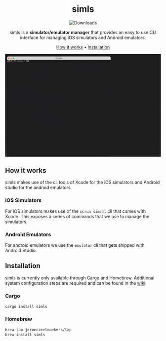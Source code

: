 <div align="center">

# simls

![Downloads][downloads-badge]

simls is a **simulator/emulator manager** that provides an easy to use CLI interface for managing iOS simulators and Android emulators.

[How it works](#how-it-works) •
[Installation](#installation)

![Example image][image]

</div>

## How it works

simls makes use of the cli tools of Xcode for the iOS simulators and Android studio for the android emulators.

### iOS Simulators

For iOS simulators makes use of the `xcrun simctl` cli that comes with Xcode. This exposes a series of commands that we use to manage the simulators.

### Android Emulators

For android emulators we use the `emulator` cli that gets shipped with Android Studio.

## Installation

simls is currently only available through Cargo and Homebrew. Additional system configuration steps are required and can be found in the [wiki](https://github.com/jeroenzeelmaekers/simls/wiki/Installation).

### Cargo

```shell
cargo install simls
```

### Homebrew

```shell
brew tap jeroenzeelmaekers/tap
brew install simls
```

[downloads-badge]: https://img.shields.io/github/downloads/jeroenzeelmaekers/simls/total?color=green&style=flat-sq
[image]: .assets/demo.gif
